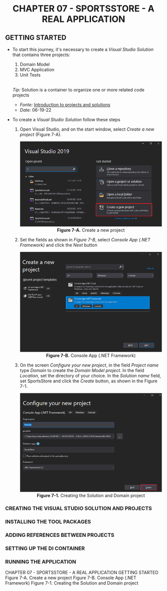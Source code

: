 <h1 align="center">
    CHAPTER 07 - SPORTSSTORE - A REAL APPLICATION
</h1>

## GETTING STARTED
* To start this journey, it's necessary to create a *Visual Studio Solution* that contains three projects: 
    1. Domain Model
    2. MVC Application
    3. Unit Tests  <br /><br />
    
    *Tip:* Solution is a container to organize one or more related code projects  
    * *Fonte:* [Introduction to projects and solutions](https://docs.microsoft.com/en-us/visualstudio/get-started/tutorial-projects-solutions?view=vs-2022)  
    * *Date:* 06-19-22

* To create a *Visual Studio Solution* follow these steps
    1. Open Visual Studio, and on the start window, select *Create a new project* (Figure 7-A).
        <p align="center">
            <img src="ch07-Pictures/Figure 7-A.png" /><br />
            <b>Figure 7-A.</b> Create a new project
        </p>  
    2. Set the fields as shown in *Figure 7-B*, select *Console App (.NET Framework)* and click the *Next* button
        <p align="center">
            <img src="ch07-Pictures/Figure 7-B.png" /><br />
            <b>Figure 7-B.</b> Console App (.NET Framework)
        </p>  
    3. On the screen *Configure your new project*, in the field *Project name* type *Domain* to create the *Domain Model project*. In the field *Location*, set the directory of your choice. In the *Solution name* field, set SportsStore and click the *Create* button, as shown in the Figure 7-1.
        <p align="center">
            <img src="ch07-Pictures/Figure 7-1.png" /><br />
            <b>Figure 7-1.</b> Creating the Solution and Domain project
        </p>  

### CREATING THE VISUAL STUDIO SOLUTION AND PROJECTS
### INSTALLING THE TOOL PACKAGES
### ADDING REFERENCES BETWEEN PROJECTS
### SETTING UP THE DI CONTAINER
### RUNNING THE APPLICATION

CHAPTER 07 - SPORTSSTORE - A REAL APPLICATION
    GETTING STARTED
        Figure 7-A. Create a new project
        Figure 7-B. Console App (.NET Framework)
        Figure 7-1. Creating the Solution and Domain project